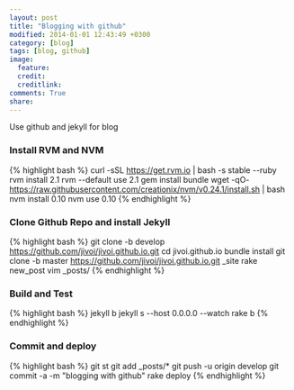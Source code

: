 ```yaml
---
layout: post
title: "Blogging with github"
modified: 2014-01-01 12:43:49 +0300
category: [blog]
tags: [blog, github]
image:
  feature: 
  credit: 
  creditlink: 
comments: True
share: 
---
```

Use github and jekyll for blog

### Install RVM and NVM
{% highlight bash %}
curl -sSL https://get.rvm.io | bash -s stable --ruby
rvm install 2.1
rvm --default use 2.1 
gem install bundle
wget -qO- https://raw.githubusercontent.com/creationix/nvm/v0.24.1/install.sh | bash
nvm install 0.10
nvm use 0.10
{% endhighlight %}

### Clone Github Repo and install Jekyll
{% highlight bash %}
git clone -b develop https://github.com/jivoi/jivoi.github.io.git
cd jivoi.github.io
bundle install
git clone -b master https://github.com/jivoi/jivoi.github.io.git _site
rake new_post
vim _posts/
{% endhighlight %}

### Build and Test
{% highlight bash %}
jekyll b
jekyll s --host 0.0.0.0 --watch
rake b
{% endhighlight %}

### Commit and deploy
{% highlight bash %}
git st
git add _posts/*
git push -u origin develop
git commit -a -m "blogging with github"
rake deploy
{% endhighlight %}
